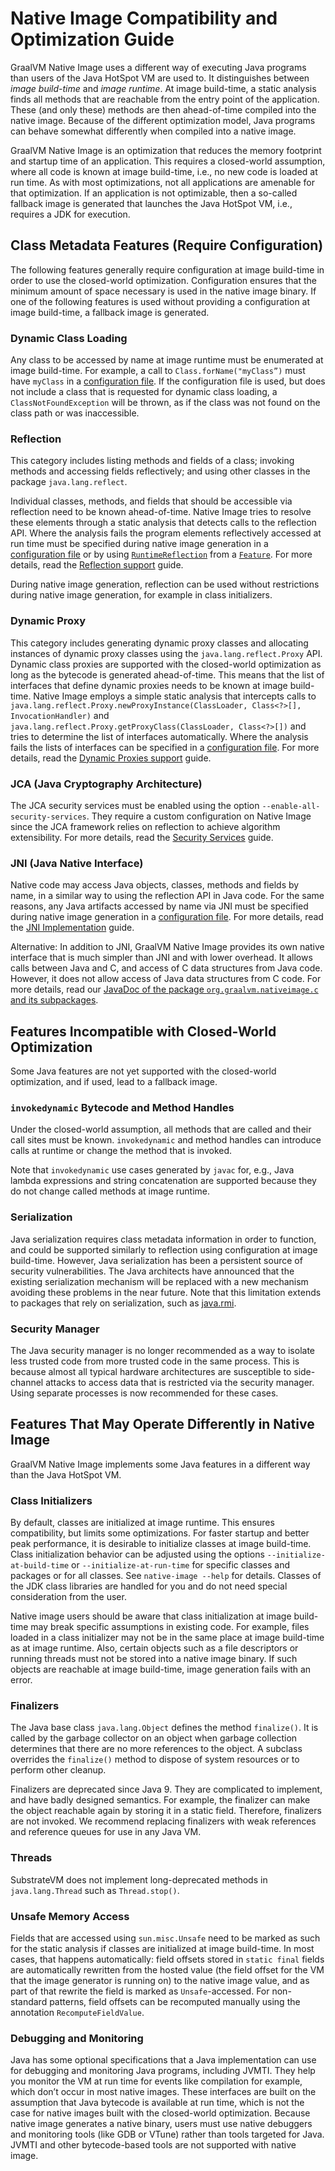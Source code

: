 # Native Image Compatibility and Optimization Guide

GraalVM Native Image uses a different way of executing Java programs than users of the Java HotSpot VM are used to.
It distinguishes between *image build-time* and *image runtime*.
At image build-time, a static analysis finds all methods that are reachable from the entry point of the application.
These (and only these) methods are then ahead-of-time compiled into the native image.
Because of the different optimization model, Java programs can behave somewhat differently when compiled into a native image.

GraalVM Native Image is an optimization that reduces the memory footprint and startup time of an application.
This requires a closed-world assumption, where all code is known at image build-time, i.e., no new code is loaded at run time.
As with most optimizations, not all applications are amenable for that optimization.
If an application is not optimizable, then a so-called fallback image is generated that launches the Java HotSpot VM, i.e., requires a JDK for execution.


## Class Metadata Features (Require Configuration)

The following features generally require configuration at image build-time in order to use the closed-world optimization.
Configuration ensures that the minimum amount of space necessary is used in the native image binary.
If one of the following features is used without providing a configuration at image build-time, a fallback image is generated.

### Dynamic Class Loading
Any class to be accessed by name at image runtime must be enumerated at image build-time.
For example, a call to `Class.forName("myClass”)` must have `myClass` in a [configuration file](Configuration.md).
If the configuration file is used, but does not include a class that is requested for dynamic class loading, a `ClassNotFoundException` will be thrown, as if the class was not found on the class path or was inaccessible.

### Reflection
This category includes listing methods and fields of a class; invoking methods and accessing fields reflectively; and using other classes in the package `java.lang.reflect`.

Individual classes, methods, and fields that should be accessible via reflection need to be known ahead-of-time.
Native Image tries to resolve these elements through a static analysis that detects calls to the reflection API.
Where the analysis fails the program elements reflectively accessed at run time must be specified during native image generation in a [configuration file](Configuration.md) or by using [`RuntimeReflection`](http://www.graalvm.org/sdk/javadoc/org/graalvm/nativeimage/hosted/RuntimeReflection.html) from a [`Feature`](http://www.graalvm.org/sdk/javadoc/org/graalvm/nativeimage/hosted/Feature.html).
For more details, read the [Reflection support](Reflection.md) guide.

During native image generation, reflection can be used without restrictions during native image generation, for example in class initializers.

### Dynamic Proxy
This category includes generating dynamic proxy classes and allocating instances of dynamic proxy classes using the `java.lang.reflect.Proxy` API.
Dynamic class proxies are supported with the closed-world optimization as long as the bytecode is generated ahead-of-time.
This means that the list of interfaces that define dynamic proxies needs to be known at image build-time.
Native Image employs a simple static analysis that intercepts calls to `java.lang.reflect.Proxy.newProxyInstance(ClassLoader, Class<?>[], InvocationHandler)` and `java.lang.reflect.Proxy.getProxyClass(ClassLoader, Class<?>[])` and tries to determine the list of interfaces automatically.
Where the analysis fails the lists of interfaces can be specified in a [configuration file](Configuration.md).
For more details, read the [Dynamic Proxies support](DynamicProxy.md) guide.

### JCA (Java Cryptography Architecture)
The JCA security services must be enabled using the option `--enable-all-security-services`.
They require a custom configuration on Native Image since the JCA framework relies on reflection to achieve algorithm extensibility. For more details, read the [Security Services](JCASecurityServices.md) guide.

### JNI (Java Native Interface)
Native code may access Java objects, classes, methods and fields by name, in a similar way to using the reflection API in Java code.
For the same reasons, any Java artifacts accessed by name via JNI must be specified during native image generation in a [configuration file](Configuration.md). For more details, read the [JNI Implementation](JNI.md) guide.

Alternative: In addition to JNI, GraalVM Native Image provides its own native interface that is much simpler than JNI and with lower overhead.
It allows calls between Java and C, and access of C data structures from Java code.
However, it does not allow access of Java data structures from C code.
For more details, read our [JavaDoc of the package `org.graalvm.nativeimage.c` and its subpackages](http://www.graalvm.org/sdk/javadoc/).


## Features Incompatible with Closed-World Optimization

Some Java features are not yet supported with the closed-world optimization, and if used, lead to a fallback image.

### `invokedynamic` Bytecode and Method Handles
Under the closed-world assumption, all methods that are called and their call sites must be known.
`invokedynamic` and method handles can introduce calls at runtime or change the method that is invoked.

Note that `invokedynamic` use cases generated by `javac` for, e.g., Java lambda expressions and string concatenation are supported because they do not change called methods at image runtime.

### Serialization
Java serialization requires class metadata information in order to function, and could be supported similarly to reflection using configuration at image build-time.
However, Java serialization has been a persistent source of security vulnerabilities.
The Java architects have announced that the existing serialization mechanism will be replaced with a new mechanism avoiding these problems in the near future.
Note that this limitation extends to packages that rely on serialization, such as [java.rmi](https://docs.oracle.com/javase/8/docs/technotes/guides/rmi).

### Security Manager
The Java security manager is no longer recommended as a way to isolate less trusted code from more trusted code in the same process.
This is because almost all typical hardware architectures are susceptible to side-channel attacks to access data that is restricted via the security manager.
Using separate processes is now recommended for these cases.


## Features That May Operate Differently in Native Image

GraalVM Native Image implements some Java features in a different way than the Java HotSpot VM.

### Class Initializers
By default, classes are initialized at image runtime.
This ensures compatibility, but limits some optimizations.
For faster startup and better peak performance, it is desirable to initialize classes at image build-time.
Class initialization behavior can be adjusted using the options `--initialize-at-build-time` or `--initialize-at-run-time` for specific classes and packages or for all classes.
See `native-image --help` for details.
Classes of the JDK class libraries are handled for you and do not need special consideration from the user.

Native image users should be aware that class initialization at image build-time may break specific assumptions in existing code.
For example, files loaded in a class initializer may not be in the same place at image build-time as at image runtime.
Also, certain objects such as a file descriptors or running threads must not be stored into a native image binary.
If such objects are reachable at image build-time, image generation fails with an error.

### Finalizers
The Java base class `java.lang.Object` defines the method `finalize()`.
It is called by the garbage collector on an object when garbage collection determines that there are no more references to the object.
A subclass overrides the `finalize()` method to dispose of system resources or to perform other cleanup.

Finalizers are deprecated since Java 9.
They are complicated to implement, and have badly designed semantics.
For example, the finalizer can make the object reachable again by storing it in a static field.
Therefore, finalizers are not invoked.
We recommend replacing finalizers with weak references and reference queues for use in any Java VM.

### Threads
SubstrateVM does not implement long-deprecated methods in `java.lang.Thread` such as `Thread.stop()`.

### Unsafe Memory Access
Fields that are accessed using `sun.misc.Unsafe` need to be marked as such for the static analysis if classes are initialized at image build-time.
In most cases, that happens automatically: field offsets stored in `static final` fields are automatically rewritten from the hosted value (the field offset for the VM that the image generator is running on) to the native image value, and as part of that rewrite the field is marked as `Unsafe`-accessed.
For non-standard patterns, field offsets can be recomputed manually using the annotation `RecomputeFieldValue`.


### Debugging and Monitoring
Java has some optional specifications that a Java implementation can use for debugging and monitoring Java programs, including JVMTI.
They help you monitor the VM at run time for events like compilation for example, which don’t occur in most native images.
These interfaces are built on the assumption that Java bytecode is available at run time, which is not the case for native images built with the closed-world optimization.
Because native image generates a native binary, users must use native debuggers and monitoring tools (like GDB or VTune) rather than tools targeted for Java.
JVMTI and other bytecode-based tools are not supported with native image.
